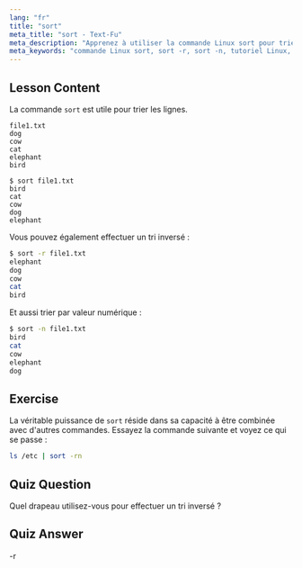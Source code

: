 ```yaml
---
lang: "fr"
title: "sort"
meta_title: "sort - Text-Fu"
meta_description: "Apprenez à utiliser la commande Linux sort pour trier des fichiers texte. Découvrez des options comme le tri inversé et numérique. Améliorez vos compétences en ligne de commande Linux !"
meta_keywords: "commande Linux sort, sort -r, sort -n, tutoriel Linux, ligne de commande, Linux débutant, guide sort"
---
```


## Lesson Content

La commande `sort` est utile pour trier les lignes.

```plaintext
file1.txt
dog
cow
cat
elephant
bird

$ sort file1.txt
bird
cat
cow
dog
elephant
```

Vous pouvez également effectuer un tri inversé :

```bash
$ sort -r file1.txt
elephant
dog
cow
cat
bird
```

Et aussi trier par valeur numérique :

```bash
$ sort -n file1.txt
bird
cat
cow
elephant
dog
```

## Exercise

La véritable puissance de `sort` réside dans sa capacité à être combinée avec d'autres commandes. Essayez la commande suivante et voyez ce qui se passe :

```bash
ls /etc | sort -rn
```

## Quiz Question

Quel drapeau utilisez-vous pour effectuer un tri inversé ?

## Quiz Answer

-r
